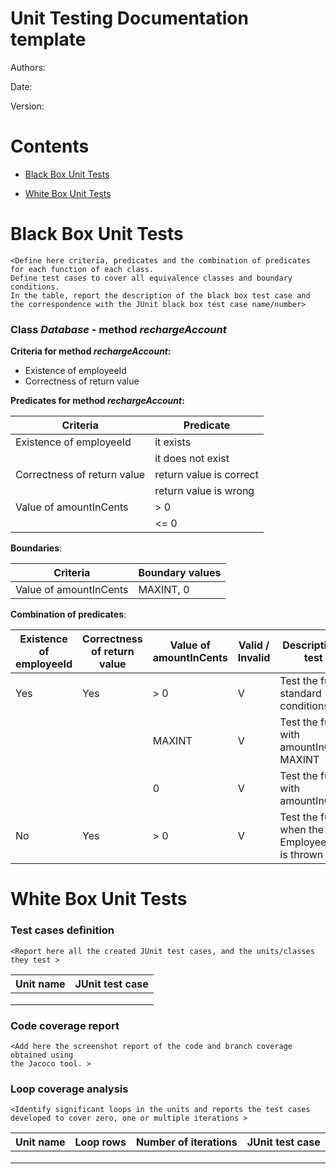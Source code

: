 # Unit Testing Documentation template

Authors:

Date:

Version:

# Contents

- [Black Box Unit Tests](#black-box-unit-tests)




- [White Box Unit Tests](#white-box-unit-tests)


# Black Box Unit Tests

    <Define here criteria, predicates and the combination of predicates for each function of each class.
    Define test cases to cover all equivalence classes and boundary conditions.
    In the table, report the description of the black box test case and the correspondence with the JUnit black box test case name/number>

 ### **Class *Database* - method *rechargeAccount***



**Criteria for method *rechargeAccount*:**
	

 - Existence of employeeId
 - Correctness of return value





**Predicates for method *rechargeAccount*:**

| Criteria | Predicate |
| -------- | --------- |
| Existence of employeeId | it exists |
|          | it does not exist|
| Correctness of return value | return value is correct|
|          | return value is wrong|
| Value of amountInCents| > 0 |
|  | <= 0 |





**Boundaries**:

| Criteria | Boundary values |
| -------- | --------------- |
| Value of amountInCents | MAXINT, 0|



**Combination of predicates**:


| Existence of employeeId | Correctness of return value | Value of amountInCents | Valid / Invalid | Description of the test case | JUnit test case |
|-------|-------|-------|-------|-------|-------|
|Yes | Yes | > 0 | V | Test the function in standard conditions| TestRecharge.TestRechargeBalance()|
|||MAXINT| V | Test the function with amountInCents = MAXINT| TestRecharge.TestRechargeMAXINT()|
|||0|V| Test the function with amountInCents = 0 | TestRecharge.TestRechargeWithZero()|
| No | Yes | > 0 | V | Test the function when the EmployeeException is thrown| TestRecharge.TestRechargeException()|





# White Box Unit Tests

### Test cases definition

    <Report here all the created JUnit test cases, and the units/classes they test >


| Unit name | JUnit test case |
|--|--|
|||
|||
||||

### Code coverage report

    <Add here the screenshot report of the code and branch coverage obtained using
    the Jacoco tool. >


### Loop coverage analysis

    <Identify significant loops in the units and reports the test cases
    developed to cover zero, one or multiple iterations >

|Unit name | Loop rows | Number of iterations | JUnit test case |
|---|---|---|---|
|||||
|||||
||||||



